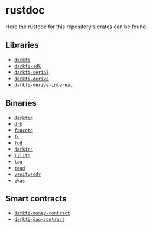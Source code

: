 rustdoc
=======

Here the rustdoc for this repository's crates can be found.

## Libraries

* [`darkfi`](darkfi/index.html)
* [`darkfi-sdk`](darkfi_sdk/index.html)
* [`darkfi-serial`](darkfi_serial/index.html)
* [`darkfi-derive`](darkfi_derive/index.html)
* [`darkfi-derive-internal`](darkfi_derive_internal/index.html)

## Binaries

* [`darkfid`](darkfid/index.html)
* [`drk`](drk/index.html)
* [`faucetd`](faucetd/index.html)
* [`fu`](fu/index.html)
* [`fud`](fud/index.html)
* [`darkirc`](darkirc/index.html)
* [`lilith`](lilith/index.html)
* [`tau`](tau/index.html)
* [`taud`](taud/index.html)
* [`vanityaddr`](vanityaddr/index.html)
* [`zkas`](zkas/index.html)

## Smart contracts

* [`darkfi-money-contract`](darkfi_money_contract/index.html)
* [`darkfi-dao-contract`](darkfi_dao_contract/index.html)

